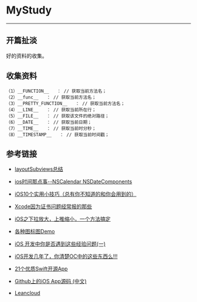 # MyStudy
---

## 开篇扯淡
好的资料的收集。

## 收集资料

```objc
（1）__FUNCTION__   ： // 获取当前方法名；
（2）__func__   ： // 获取当前方法名；
（3）__PRETTY_FUNCTION__   ： // 获取当前方法名；
（4）__LINE__   ： // 获取当前所在行；
（5）__FILE__   ： // 获取该文件的绝对路径；
（6）__DATE__   ： // 获取当前日期；
（7）__TIME__   ： // 获取当前时分秒；
（8）__TIMESTAMP__   ： // 获取当前时间戳；
```


## 参考链接
* [layoutSubviews总结](http://blog.csdn.net/doubleuto/article/details/45155677)

* [ios时间那点事--NSCalendar NSDateComponents](http://my.oschina.net/yongbin45/blog/156181)

* [iOS10个实用小技巧（总有你不知道的和你会用到的）](http://www.jianshu.com/p/a3156826c27c)

* [Xcode因为证书问题经常报的那些](http://www.jianshu.com/p/b10680a32d35)

* [iOS之下拉放大，上推缩小，一个方法搞定](http://www.jianshu.com/p/eae68e8e0838)

* [各种图标图Demo](http://echarts.baidu.com/examples.html)

* [iOS 开发中你是否遇到这些经验问题(一)](http://www.jianshu.com/p/8207621ddcaa)

* [iOS开发几年了，你清楚OC中的这些东西么!!!](http://www.jianshu.com/p/bd496d5ef150)

* [21个优质Swift开源App](http://www.jianshu.com/p/a5b6d5efce88)

* [Github上的iOS App源码 (中文)](http://www.jianshu.com/p/06753d40d3d9)

* [Leancloud](https://leancloud.cn/)


